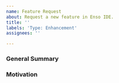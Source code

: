 ```yaml
---
name: Feature Request
about: Request a new feature in Enso IDE.
title: ''
labels: 'Type: Enhancement'
assignees: ''

---
```


<!--
Please ensure that you check the latest version of Enso IDE to see if your feature 
has been implemented.
-->

### General Summary
<!--
- Describe the feature you are requesting.
-->

### Motivation
<!--
- A description of the motivation for adding this feature to Enso IDE.
- Ideally this would include use-cases that support the feature.
-->
